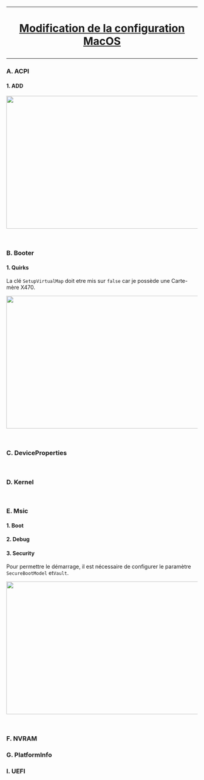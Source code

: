 --------------------------------------------------------------------------------------------------------------------------------------------------------------------------------
# <p align='center'> [Modification de la configuration MacOS](https://dortania.github.io/OpenCore-Install-Guide/AMD/zen.html#starting-point) </p>

--------------------------------------------------------------------------------------------------------------------------------------------------------------------------------

### A. ACPI
#### 1. ADD
<p align='center'> <img width="855" height="350" src=https://github.com/user-attachments/assets/a370413f-cb33-4d4b-894e-43f5527eb11a /> </p>

<br />

### B. Booter

#### 1. Quirks
La clé `SetupVirtualMap` doit etre mis sur `false` car je possède une Carte-mère X470.

<p align='center'> <img width="855" height="350" src=https://github.com/user-attachments/assets/4ca52423-7432-478b-84cd-0398e7277a2d /> </p>


<br />

### C. DeviceProperties


<br />


### D. Kernel

<br />

### E. Msic
#### 1. Boot

#### 2. Debug

#### 3. Security
Pour permettre le démarrage, il est nécessaire de configurer le paramètre `SecureBootModel` et`Vault`.

<p align='center'> <img width="855" height="350" src=https://github.com/user-attachments/assets/544bab40-c42c-4ee6-9878-cb91d7acd290 /> </p>

<br />


### F. NVRAM



### G. PlatformInfo



### I. UEFI
